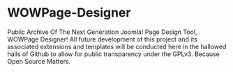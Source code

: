 # WOWPage-Designer
Public Archive Of The Next Generation Joomla! Page Design Tool, WOWPage Designer! All future development of this project and its associated extensions and templates will be conducted here in the hallowed halls of Github to allow for public transparency under the GPLv3. Because Open Source Matters.
